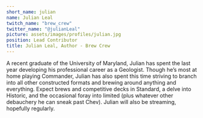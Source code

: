 ```yaml
---
short_name: julian
name: Julian Leal
twitch_name: "brew_crew"
twitter_name: "@julianLeal"
picture: assets/images/profiles/julian.jpg
position: Lead Contributor
title: Julian Leal, Author - Brew Crew
---
```

A recent graduate of the University of Maryland, Julian has spent the last year developing his professional career as a Geologist. Though he’s most at home playing Commander, Julian has also spent this time striving to branch into all other constructed formats and brewing around anything and everything. Expect brews and competitive decks in Standard, a delve into Historic, and the occasional foray into limited (plus whatever other debauchery he can sneak past Chev). Julian will also be streaming, hopefully regularly.
<!--more-->